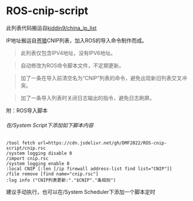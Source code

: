 # ROS-cnip-script

此列表代码搬运自[kiddin9/china_ip_list](https://github.com/kiddin9/china_ip_list)

IP地址搬运自[苍狼](https://ispip.clang.cn/)CNIP列表，加入ROS的导入命令制作而成。


>此列表仅包含IPV4地址，没有IPV6地址。

>自动修改为ROS命令脚本文件，不定期更新。

>加了一条在导入前清空名为“CNIP”列表的命令，避免出现新旧列表交叉冲突。

>加了一条导入列表时关闭日志输出的指令，避免日志刷屏。

附：ROS导入脚本


###### 在/System Script下添加如下脚本内容
```
/tool fetch url=https://cdn.jsdelivr.net/gh/DMF2022/ROS-cnip-script/cnip.rsc
/system logging disable 0
/import cnip.rsc
/system logging enable 0
:local CNIP [:len [/ip firewall address-list find list="CNIP"]]
/file remove [find name="cnip.rsc"]
:log info ("CNIP列表更新:"."$CNIP"."条规则")
```
建议手动执行，也可以在/System Scheduler下添加一个脚本定时
